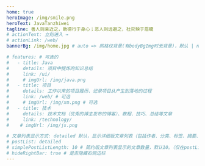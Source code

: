 ```yaml
---
home: true
heroImage: /img/smile.png
heroText: JavaTanzhiwei
tagline: 善人则亲近之，助德行于身心；恶人则远避之，杜灾殃于眉睫
# actionText: 立刻进入 →
# actionLink: /web/
bannerBg: /img/home.jpg # auto => 网格纹背景(有bodyBgImg时无背景)，默认 | none => 无 | '大图地址' | background: 自定义背景样式       提示：如发现文本颜色不适应你的背景时可以到palette.styl修改$bannerTextColor变量

# features: # 可选的
#   - title: Java
#     details: 项目中提炼的知识总结
#     link: /ui/
#     # imgUrl: /img/java.png
#   - title: 项目
#     details: 工作以来的项目履历、记录项目从产生到落地的过程
#     link: /web/ # 可选
#     # imgUrl: /img/xm.png # 可选
#   - title: 技术
#     details: 技术文档（优秀的博主发布的博客）、教程、技巧、总结等文章
#     link: /technology/
#    # imgUrl: /img/js.png

# 文章列表显示方式: detailed 默认，显示详细版文章列表（包括作者、分类、标签、摘要、分页等）| simple => 显示简约版文章列表（仅标题和日期）| none 不显示文章列表
# postList: detailed
# simplePostListLength: 10 # 简约版文章列表显示的文章数量，默认10。（仅在postList设置为simple时生效）
# hideRightBar: true # 是否隐藏右侧边栏
---
```

